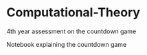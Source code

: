 # Computational-Theory
4th year assessment on the countdown game

Notebook explaining the countdown game

